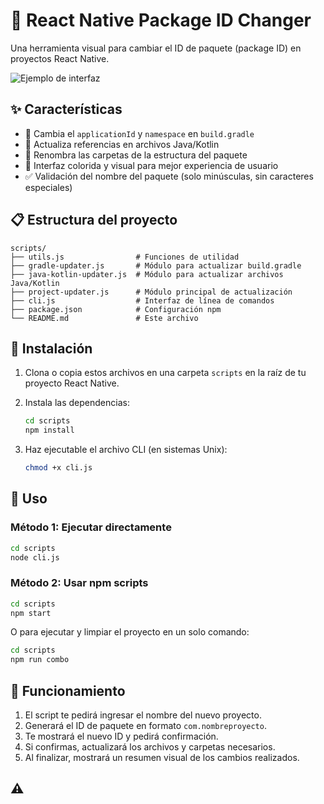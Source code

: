 # 🚀 React Native Package ID Changer

Una herramienta visual para cambiar el ID de paquete (package ID) en proyectos React Native.

![Ejemplo de interfaz](https://via.placeholder.com/600x300?text=Interfaz+con+colores)

## ✨ Características

- 🔄 Cambia el `applicationId` y `namespace` en `build.gradle`
- 📝 Actualiza referencias en archivos Java/Kotlin
- 📁 Renombra las carpetas de la estructura del paquete
- 🎨 Interfaz colorida y visual para mejor experiencia de usuario
- ✅ Validación del nombre del paquete (solo minúsculas, sin caracteres especiales)

## 📋 Estructura del proyecto

```
scripts/
├── utils.js                # Funciones de utilidad
├── gradle-updater.js       # Módulo para actualizar build.gradle
├── java-kotlin-updater.js  # Módulo para actualizar archivos Java/Kotlin
├── project-updater.js      # Módulo principal de actualización
├── cli.js                  # Interfaz de línea de comandos
├── package.json            # Configuración npm
└── README.md               # Este archivo
```

## 🔧 Instalación

1. Clona o copia estos archivos en una carpeta `scripts` en la raíz de tu proyecto React Native.

2. Instala las dependencias:
   ```bash
   cd scripts
   npm install
   ```

3. Haz ejecutable el archivo CLI (en sistemas Unix):
   ```bash
   chmod +x cli.js
   ```

## 🚀 Uso

### Método 1: Ejecutar directamente

```bash
cd scripts
node cli.js
```

### Método 2: Usar npm scripts

```bash
cd scripts
npm start
```

O para ejecutar y limpiar el proyecto en un solo comando:

```bash
cd scripts
npm run combo
```

## 📝 Funcionamiento

1. El script te pedirá ingresar el nombre del nuevo proyecto.
2. Generará el ID de paquete en formato `com.nombreproyecto`.
3. Te mostrará el nuevo ID y pedirá confirmación.
4. Si confirmas, actualizará los archivos y carpetas necesarios.
5. Al finalizar, mostrará un resumen visual de los cambios realizados.

## ⚠️